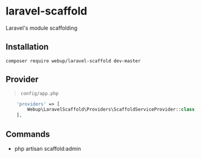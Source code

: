 # laravel-scaffold

Laravel's module scaffolding

## Installation

```shell
composer require webup/laravel-scaffold dev-master
```

## Provider

> `config/app.php`

```php
    'providers' => [
        Webup\LaravelScaffold\Providers\ScaffoldServiceProvider::class,
    ],
```
## Commands

* php artisan scaffold:admin
